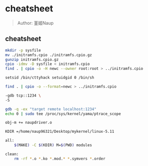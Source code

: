 # cheatsheet
> Author: 堇姬Naup

## cheatsheet
```sh
mkdir -p sysfile
mv ./initramfs.cpio ./initramfs.cpio.gz
gunzip initramfs.cpio.gz
cpio -idmv -D sysfile < initramfs.cpio
find . | cpio -o -H newc --owner root:root > ../initramfs.cpio
```

```sh
setsid /bin/cttyhack setuidgid 0 /bin/sh
```

```sh
find . | cpio -o --format=newc > ../initramfs.cpio
```

```sh
-gdb tcp::1234 \
-S

gdb -q -ex "target remote localhost:1234"
echo 0 | sudo tee /proc/sys/kernel/yama/ptrace_scope
```

```sh
obj-m += naupdriver.o

KDIR =/home/naup96321/Desktop/mykernel/linux-5.11

all:
	$(MAKE) -C $(KDIR) M=$(PWD) modules

clean:
	rm -rf *.o *.ko *.mod.* *.symvers *.order
```

